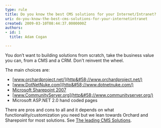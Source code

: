 ```yaml
---
type: rule
title: Do you know the best CMS solutions for your Internet/Intranet?
uri: do-you-know-the-best-cms-solutions-for-your-internetintranet
created: 2009-03-10T08:44:37.0000000Z
authors:
- id: 1
  title: Adam Cogan

---
```



You don’t want to building solutions from scratch, take the business value you can, from a CMS and a CRM. Don't reinvent the wheel.

 The main choices are:

- [www.orchardproject.net/](http&#58;//www.orchardproject.net/)
- [www.DotNetNuke.com](http&#58;//www.dotnetnuke.com/)
- [Microsoft Sharepoint 2007](http&#58;//www.microsoft.com/office/preview/servers/sharepointserver/highlights.mspx)
- [www.CommunityServer.org](http&#58;//www.communityserver.org/)
- Microsoft ASP.NET 2.0 hand coded pages


There are pros and cons to all and it depends on what functionality/customization you need but we lean towards Orchard and Sharepoint for most solutions.
 See [The leading CMS Solutions](http&#58;//www.ssw.com.au/ssw/Company/DNN-DotNetNuke.aspx).

